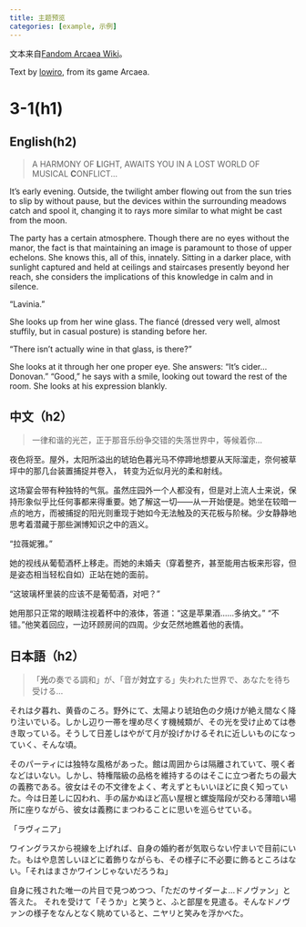 ```yaml
---
title: 主题预览
categories: [example, 示例]
---
```


文本来自[Fandom Arcaea Wiki](https://arcaea.fandom.com/wiki/Story/Luminous_Sky)。

Text by [lowiro](https://lowiro.com/en-us/), from its game Arcaea.

# 3-1(h1)

## English(h2)

> A HARMONY OF **L**IGHT, AWAITS YOU IN A LOST WORLD OF MUSICAL **C**ONFLICT...

It’s early evening. Outside, the twilight amber flowing out from the sun tries to slip by without pause, but the devices within the surrounding meadows catch and spool it, changing it to rays more similar to what might be cast from the moon.

The party has a certain atmosphere. Though there are no eyes without the manor, the fact is that maintaining an image is paramount to those of upper echelons. She knows this, all of this, innately. Sitting in a darker place, with sunlight captured and held at ceilings and staircases presently beyond her reach, she considers the implications of this knowledge in calm and in silence.

“Lavinia.”

She looks up from her wine glass. The fiancé (dressed very well, almost stuffily, but in casual posture) is standing before her.

“There isn’t actually wine in that glass, is there?”

She looks at it through her one proper eye. She answers: “It’s cider... Donovan.” “Good,” he says with a smile, looking out toward the rest of the room. She looks at his expression blankly.

## 中文（h2）

> 一律和谐的光芒，正于那音乐纷争交错的失落世界中，等候着你…

夜色将至。屋外，太阳所溢出的琥珀色暮光马不停蹄地想要从天际溜走，奈何被草坪中的那几台装置捕捉并卷入，
转变为近似月光的柔和射线。

这场宴会带有种独特的气氛。虽然庄园外一个人都没有，但是对上流人士来说，保持形象似乎比任何事都来得重要。她了解这一切——从一开始便是。她坐在较暗一点的地方，而被捕捉的阳光则重现于她如今无法触及的天花板与阶梯。少女静静地思考着潜藏于那些渊博知识之中的涵义。

“拉薇妮雅。”

她的视线从葡萄酒杯上移走。而她的未婚夫（穿着整齐，甚至能用古板来形容，但是姿态相当轻松自如）正站在她的面前。

“这玻璃杯里装的应该不是葡萄酒，对吧？”

她用那只正常的眼睛注视着杯中的液体，答道：“这是苹果酒……多纳文。” “不错。”他笑着回应，一边环顾房间的四周。少女茫然地瞧着他的表情。

## 日本語（h2）

> 「**光**の奏でる調和」が、「音が**対立**する」失われた世界で、あなたを待ち受ける…

それは夕暮れ、黄昏のころ。野外にて、太陽より琥珀色の夕焼けが絶え間なく降り注いでいる。しかし辺り一帯を埋め尽くす機械類が、その光を受け止めては巻き取っている。そうして日差しはやがて月が投げかけるそれに近しいものになっていく、そんな頃。

そのパーティには独特な風格があった。館は周囲からは隔離されていて、覗く者などはいない。しかし、特権階級の品格を維持するのはそこに立つ者たちの最大の義務である。彼女はその不文律をよく、考えずともいいほどに良く知っていた。今は日差しに囚われ、手の届かぬほど高い屋根と螺旋階段が交わる薄暗い場所に座りながら、彼女は義務にまつわることに思いを巡らせている。

「ラヴィニア」

ワイングラスから視線を上げれば、自身の婚約者が気取らない佇まいで目前にいた。もはや息苦しいほどに着飾りながらも、その様子に不必要に飾るところはない。「それはまさかワインじゃないだろうね」

自身に残された唯一の片目で見つめつつ、「ただのサイダーよ…ドノヴァン」と答えた。 それを受けて「そうか」と笑うと、ふと部屋を見遣る。そんなドノヴァンの様子をなんとなく眺めていると、ニヤリと笑みを浮かべた。